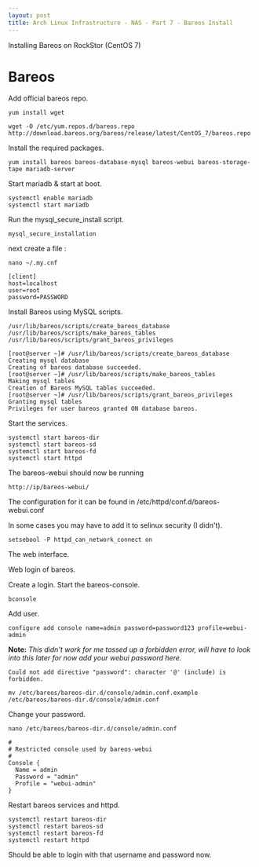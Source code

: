```yaml
---
layout: post
title: Arch Linux Infrastructure - NAS - Part 7 - Bareos Install
---
```


Installing Bareos on RockStor (CentOS 7)

# Bareos #

Add official bareos repo.

```
yum install wget
```

```
wget -O /etc/yum.repos.d/bareos.repo http://download.bareos.org/bareos/release/latest/CentOS_7/bareos.repo
```

Install the required packages.

```
yum install bareos bareos-database-mysql bareos-webui bareos-storage-tape mariadb-server
```

Start mariadb & start at boot.

```
systemctl enable mariadb
systemctl start mariadb
```

Run the mysql_secure_install script.

```
mysql_secure_installation
```

next create a file :

```
nano ~/.my.cnf
```

```
[client]
host=localhost
user=root
password=PASSWORD
```

Install Bareos using MySQL scripts.

```
/usr/lib/bareos/scripts/create_bareos_database
/usr/lib/bareos/scripts/make_bareos_tables
/usr/lib/bareos/scripts/grant_bareos_privileges
```

```
[root@server ~]# /usr/lib/bareos/scripts/create_bareos_database
Creating mysql database
Creating of bareos database succeeded.
[root@server ~]# /usr/lib/bareos/scripts/make_bareos_tables
Making mysql tables
Creation of Bareos MySQL tables succeeded.
[root@server ~]# /usr/lib/bareos/scripts/grant_bareos_privileges
Granting mysql tables
Privileges for user bareos granted ON database bareos.
```

Start the services.

```
systemctl start bareos-dir
systemctl start bareos-sd
systemctl start bareos-fd
systemctl start httpd
```

The bareos-webui should now be running

```
http://ip/bareos-webui/
```

The configuration for it can be found in /etc/httpd/conf.d/bareos-webui.conf

In some cases you may have to add it to selinux security (I didn't).

```
setsebool -P httpd_can_network_connect on
```

The web interface.

Web login of bareos.

 
Create a login. Start the bareos-console.

```
bconsole
```

Add user.

```
configure add console name=admin password=password123 profile=webui-admin
```

**Note:** *This didn't work for me tossed up a forbidden error, will have to look into this later for now add your webui password here.*

```
Could not add directive "password": character '@' (include) is forbidden.
```

```
mv /etc/bareos/bareos-dir.d/console/admin.conf.example /etc/bareos/bareos-dir.d/console/admin.conf
```

Change your password.

```
nano /etc/bareos/bareos-dir.d/console/admin.conf

#
# Restricted console used by bareos-webui
#
Console {
  Name = admin
  Password = "admin"
  Profile = "webui-admin"
}
```

Restart bareos services and httpd.

```
systemctl restart bareos-dir
systemctl restart bareos-sd
systemctl restart bareos-fd
systemctl restart httpd
```

Should be able to login with that username and password now.


